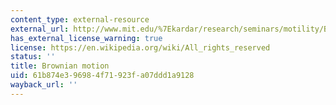 ```yaml
---
content_type: external-resource
external_url: http://www.mit.edu/%7Ekardar/research/seminars/motility/BBrownian.html
has_external_license_warning: true
license: https://en.wikipedia.org/wiki/All_rights_reserved
status: ''
title: Brownian motion
uid: 61b874e3-9698-4f71-923f-a07ddd1a9128
wayback_url: ''
---
```

